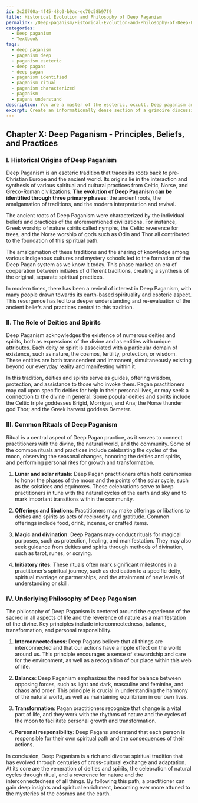 ```yaml
---
id: 2c20700a-4f45-48c0-b9ac-ec70c58b97f9
title: Historical Evolution and Philosophy of Deep Paganism
permalink: /Deep-paganism/Historical-Evolution-and-Philosophy-of-Deep-Paganism/
categories:
  - Deep paganism
  - Textbook
tags:
  - deep paganism
  - paganism deep
  - paganism esoteric
  - deep pagans
  - deep pagan
  - paganism identified
  - paganism ritual
  - paganism characterized
  - paganism
  - pagans understand
description: You are a master of the esoteric, occult, Deep paganism and education, you have written many textbooks on the subject in ways that provide students with rich and deep understanding of the subject. You are being asked to write textbook-like sections on a topic and you do it with full context, explainability, and reliability in accuracy to the true facts of the topic at hand, in a textbook style that a student would easily be able to learn from, in a rich, engaging, and contextual way. Always include relevant context (such as formulas and history), related concepts, and in a way that someone can gain deep insights from.
excerpt: Create an informationally dense section of a grimoire discussing the key principles, beliefs, and practices of Deep Paganism. Include historical origins, the role of deities and spirits, common rituals, and the underlying philosophy of this esoteric tradition, while keeping the tone suitable for initiates seeking deep insights and understanding.
---
```

## Chapter X: Deep Paganism - Principles, Beliefs, and Practices

### I. Historical Origins of Deep Paganism

Deep Paganism is an esoteric tradition that traces its roots back to pre-Christian Europe and the ancient world. Its origins lie in the interaction and synthesis of various spiritual and cultural practices from Celtic, Norse, and Greco-Roman civilizations. **The evolution of Deep Paganism can be identified through three primary phases**: the ancient roots, the amalgamation of traditions, and the modern interpretation and revival.

The ancient roots of Deep Paganism were characterized by the individual beliefs and practices of the aforementioned civilizations. For instance, Greek worship of nature spirits called nymphs, the Celtic reverence for trees, and the Norse worship of gods such as Odin and Thor all contributed to the foundation of this spiritual path.

The amalgamation of these traditions and the sharing of knowledge among various indigenous cultures and mystery schools led to the formation of the Deep Pagan system as we know it today. This phase marked an era of cooperation between initiates of different traditions, creating a synthesis of the original, separate spiritual practices.

In modern times, there has been a revival of interest in Deep Paganism, with many people drawn towards its earth-based spirituality and esoteric aspect. This resurgence has led to a deeper understanding and re-evaluation of the ancient beliefs and practices central to this tradition.

### II. The Role of Deities and Spirits

Deep Paganism acknowledges the existence of numerous deities and spirits, both as expressions of the divine and as entities with unique attributes. Each deity or spirit is associated with a particular domain of existence, such as nature, the cosmos, fertility, protection, or wisdom. These entities are both transcendent and immanent, simultaneously existing beyond our everyday reality and manifesting within it.

In this tradition, deities and spirits serve as guides, offering wisdom, protection, and assistance to those who invoke them. Pagan practitioners may call upon specific deities for help in their personal lives, or may seek a connection to the divine in general. Some popular deities and spirits include the Celtic triple goddesses Brigid, Morrigan, and Ana; the Norse thunder god Thor; and the Greek harvest goddess Demeter.

### III. Common Rituals of Deep Paganism

Ritual is a central aspect of Deep Pagan practice, as it serves to connect practitioners with the divine, the natural world, and the community. Some of the common rituals and practices include celebrating the cycles of the moon, observing the seasonal changes, honoring the deities and spirits, and performing personal rites for growth and transformation.

1. **Lunar and solar rituals**: Deep Pagan practitioners often hold ceremonies to honor the phases of the moon and the points of the solar cycle, such as the solstices and equinoxes. These celebrations serve to keep practitioners in tune with the natural cycles of the earth and sky and to mark important transitions within the community.

2. **Offerings and libations**: Practitioners may make offerings or libations to deities and spirits as acts of reciprocity and gratitude. Common offerings include food, drink, incense, or crafted items.

3. **Magic and divination**: Deep Pagans may conduct rituals for magical purposes, such as protection, healing, and manifestation. They may also seek guidance from deities and spirits through methods of divination, such as tarot, runes, or scrying.

4. **Initiatory rites**: These rituals often mark significant milestones in a practitioner’s spiritual journey, such as dedication to a specific deity, spiritual marriage or partnerships, and the attainment of new levels of understanding or skill.

### IV. Underlying Philosophy of Deep Paganism

The philosophy of Deep Paganism is centered around the experience of the sacred in all aspects of life and the reverence of nature as a manifestation of the divine. Key principles include interconnectedness, balance, transformation, and personal responsibility.

1. **Interconnectedness**: Deep Pagans believe that all things are interconnected and that our actions have a ripple effect on the world around us. This principle encourages a sense of stewardship and care for the environment, as well as a recognition of our place within this web of life.

2. **Balance**: Deep Paganism emphasizes the need for balance between opposing forces, such as light and dark, masculine and feminine, and chaos and order. This principle is crucial in understanding the harmony of the natural world, as well as maintaining equilibrium in our own lives.

3. **Transformation**: Pagan practitioners recognize that change is a vital part of life, and they work with the rhythms of nature and the cycles of the moon to facilitate personal growth and transformation.

4. **Personal responsibility**: Deep Pagans understand that each person is responsible for their own spiritual path and the consequences of their actions.

In conclusion, Deep Paganism is a rich and diverse spiritual tradition that has evolved through centuries of cross-cultural exchange and adaptation. At its core are the veneration of deities and spirits, the celebration of natural cycles through ritual, and a reverence for nature and the interconnectedness of all things. By following this path, a practitioner can gain deep insights and spiritual enrichment, becoming ever more attuned to the mysteries of the cosmos and the earth.
